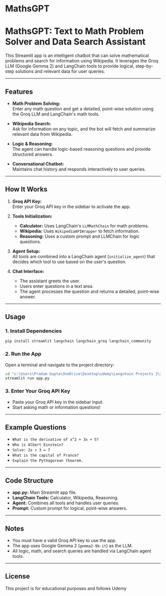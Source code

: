 # MathsGPT
# MathsGPT: Text to Math Problem Solver and Data Search Assistant

This Streamlit app is an intelligent chatbot that can solve mathematical problems and search for information using Wikipedia. It leverages the Groq LLM (Google Gemma 2) and LangChain tools to provide logical, step-by-step solutions and relevant data for user queries.

---

## Features

- **Math Problem Solving:**  
  Enter any math question and get a detailed, point-wise solution using the Groq LLM and LangChain's math tools.

- **Wikipedia Search:**  
  Ask for information on any topic, and the bot will fetch and summarize relevant data from Wikipedia.

- **Logic & Reasoning:**  
  The agent can handle logic-based reasoning questions and provide structured answers.

- **Conversational Chatbot:**  
  Maintains chat history and responds interactively to user queries.

---

## How It Works

1. **Groq API Key:**  
   Enter your Groq API key in the sidebar to activate the app.

2. **Tools Initialization:**  
   - **Calculator:** Uses LangChain's `LLMMathChain` for math problems.
   - **Wikipedia:** Uses `WikipediaAPIWrapper` to fetch information.
   - **Reasoning:** Uses a custom prompt and LLMChain for logic questions.

3. **Agent Setup:**  
   All tools are combined into a LangChain agent (`initialize_agent`) that decides which tool to use based on the user's question.

4. **Chat Interface:**  
   - The assistant greets the user.
   - Users enter questions in a text area.
   - The agent processes the question and returns a detailed, point-wise answer.

---

## Usage

### 1. Install Dependencies

```bash
pip install streamlit langchain langchain_groq langchain_community
```

### 2. Run the App

Open a terminal and navigate to the project directory:

```bash
cd "c:\Users\Pradum Gupta\OneDrive\Desktop\udemy\Langchain Projects 2\3.MathsGPT"
streamlit run app.py
```

### 3. Enter Your Groq API Key

- Paste your Groq API key in the sidebar input.
- Start asking math or information questions!

---

## Example Questions

- `What is the derivative of x^2 + 3x + 5?`
- `Who is Albert Einstein?`
- `Solve: 2x + 3 = 7`
- `What is the capital of France?`
- `Explain the Pythagorean theorem.`

---

## Code Structure

- **app.py:** Main Streamlit app file.
- **LangChain Tools:** Calculator, Wikipedia, Reasoning.
- **Agent:** Combines all tools and handles user queries.
- **Prompt:** Custom prompt for logical, point-wise answers.

---

## Notes

- You must have a valid Groq API key to use the app.
- The app uses Google Gemma 2 (`gemma2-9b-it`) as the LLM.
- All logic, math, and search queries are handled via LangChain agent tools.

---

## License

This project is for educational purposes and follows Udemy
